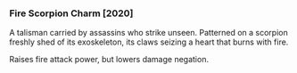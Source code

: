 ### Fire Scorpion Charm [2020]

A talisman carried by assassins who strike unseen. Patterned on a scorpion freshly shed of its exoskeleton, its claws seizing a heart that burns with fire.

Raises fire attack power, but lowers damage negation.